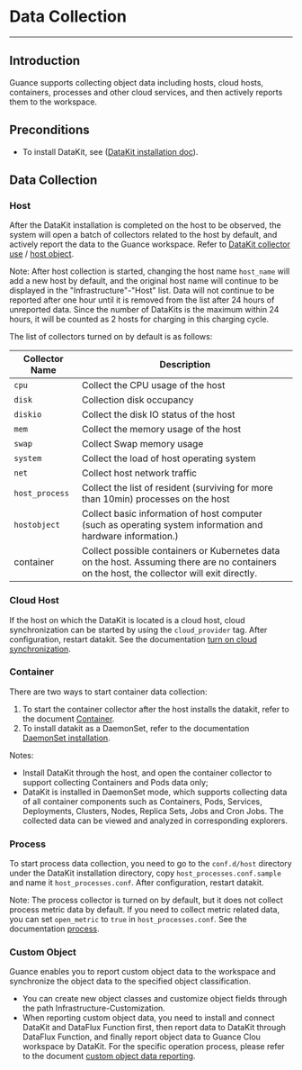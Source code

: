 # Data Collection
---

## Introduction

Guance supports collecting object data including hosts, cloud hosts, containers, processes and other cloud services, and then actively reports them to the workspace.

## Preconditions

- To install DataKit, see ([DataKit installation doc](../datakit/datakit-install.md)).

## Data Collection

### Host

After the DataKit installation is completed on the host to be observed, the system will open a batch of collectors related to the host by default, and actively report the data to the Guance workspace. Refer to [DataKit collector use](../datakit/datakit-input-conf.md) / [host object](../datakit/hostobject.md).

Note: After host collection is started, changing the host name `host_name` will add a new host by default, and the original host name will continue to be displayed in the "Infrastructure"-"Host" list. Data will not continue to be reported after one hour until it is removed from the list after 24 hours of unreported data. Since the number of DataKits is the maximum within 24 hours, it will be counted as 2 hosts for charging in this charging cycle.

The list of collectors turned on by default is as follows:

| Collector Name | Description |
| --- | --- |
| `cpu` | Collect the CPU usage of the host |
| `disk` | Collection disk occupancy |
| `diskio` | Collect the disk IO status of the host |
| `mem` | Collect the memory usage of the host |
| `swap` | Collect Swap memory usage |
| `system` | Collect the load of host operating system |
| `net` | Collect host network traffic |
| `host_process` | Collect the list of resident (surviving for more than 10min) processes on the host |
| `hostobject` | Collect basic information of host computer (such as operating system information and hardware information.) |
| container | Collect possible containers or Kubernetes data on the host. Assuming there are no containers on the host, the collector will exit directly.|


### Cloud Host

If the host on which the DataKit is located is a cloud host, cloud synchronization can be started by using the `cloud_provider` tag. After configuration, restart datakit. See the documentation [turn on cloud synchronization](../datakit/hostobject.md).

### Container

There are two ways to start container data collection:

1. To start the container collector after the host installs the datakit, refer to the document [Container](../datakit/container.md).
1. To install datakit as a DaemonSet, refer to the documentation [DaemonSet installation](../datakit/datakit-daemonset-deploy.md).

Notes:

- Install DataKit through the host, and open the container collector to support collecting Containers and Pods data only;
- DataKit is installed in DaemonSet mode, which supports collecting data of all container components such as Containers, Pods, Services, Deployments, Clusters, Nodes, Replica Sets, Jobs and Cron Jobs. The collected data can be viewed and analyzed in corresponding explorers.

### Process

To start process data collection, you need to go to the `conf.d/host` directory under the DataKit installation directory, copy `host_processes.conf.sample` and name it `host_processes.conf`. After configuration, restart datakit.

Note: The process collector is turned on by default, but it does not collect process metric data by default. If you need to collect metric related data, you can set `open_metric` to `true` in `host_processes.conf`. See the documentation [process](../datakit/host_processes.md).

### Custom Object

Guance enables you to report custom object data to the workspace and synchronize the object data to the specified object classification.

- You can create new object classes and customize object fields through the path Infrastructure-Customization.
- When reporting custom object data, you need to install and connect DataKit and DataFlux Function first, then report data to DataKit through DataFlux Function, and finally report object data to Guance Clou workspace by DataKit. For the specific operation process, please refer to the document [custom object data reporting](custom/data-reporting.md). 
